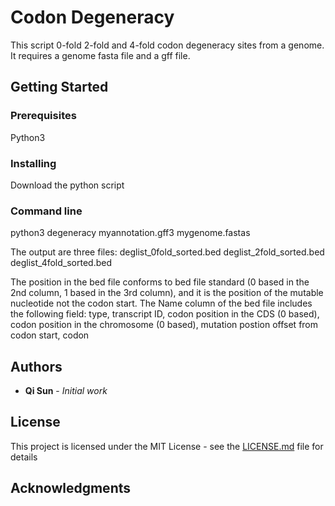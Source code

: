 # Codon Degeneracy

This script 0-fold 2-fold and 4-fold codon degeneracy sites from a genome. It requires a genome fasta file and a gff file.  

## Getting Started

### Prerequisites
Python3

### Installing

Download the python script

### Command line

python3 degeneracy myannotation.gff3 mygenome.fastas

The output are three files: 
deglist_0fold_sorted.bed
deglist_2fold_sorted.bed
deglist_4fold_sorted.bed

The position in the bed file conforms to bed file standard (0 based in the 2nd column, 1 based in the 3rd column), and it is the position of the mutable nucleotide not the codon start.
The Name column of the bed file includes the following field:
type, transcript ID, codon position in the CDS (0 based), codon position in the chromosome (0 based), mutation postion offset from codon start, codon

## Authors

* **Qi Sun** - *Initial work*

## License

This project is licensed under the MIT License - see the [LICENSE.md](LICENSE.md) file for details

## Acknowledgments